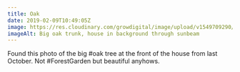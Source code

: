 ```yaml
---
title: Oak
date: 2019-02-09T10:49:05Z
image: https://res.cloudinary.com/growdigital/image/upload/v1549709290/oak-181018.jpg
imageAlt: Big oak trunk, house in background through sunbeam
---
```


Found this photo of the big #oak tree at the front of the house from last October. Not #ForestGarden but beautiful anyhows.
